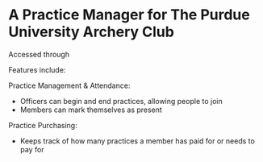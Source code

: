 # A Practice Manager for The Purdue University Archery Club

Accessed through [](puarchery.club)

Features include:

Practice Management & Attendance:
- Officers can begin and end practices, allowing people to join
- Members can mark themselves as present

Practice Purchasing:
- Keeps track of how many practices a member has paid for or needs to pay for
